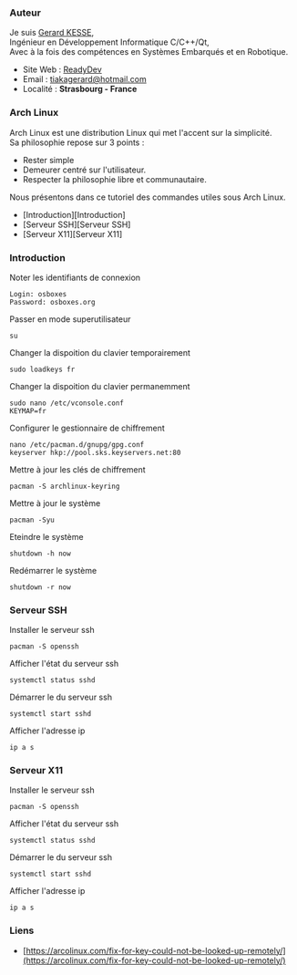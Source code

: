 ### Auteur

Je suis 
[Gerard KESSE](https://readydev.ovh/presentation/ "Accédez à mon site web (ReadyDev)"),  
Ingénieur en Développement Informatique C/C++/Qt,  
Avec à la fois des compétences en Systèmes Embarqués et en Robotique.  

* Site Web : [ReadyDev](https://readydev.ovh "Accédez à mon site web (ReadyDev)")
* Email : [tiakagerard@hotmail.com](mailto:tiakagerard@hotmail.com?subject=Contact&body=Bonjour "Me contactez par email")
* Localité : **Strasbourg - France**

### Arch Linux

Arch Linux est une distribution Linux qui met l'accent sur la simplicité.  
Sa philosophie repose sur 3 points :
* Rester simple
* Demeurer centré sur l'utilisateur. 
* Respecter la philosophie libre et communautaire. 

Nous présentons dans ce tutoriel des commandes utiles sous Arch Linux.

* [Introduction][Introduction]
* [Serveur SSH][Serveur SSH]
* [Serveur X11][Serveur X11]

### Introduction

Noter les identifiants de connexion
```
Login: osboxes
Password: osboxes.org
```

Passer en mode superutilisateur
```
su
```

Changer la dispoition du clavier temporairement
```
sudo loadkeys fr
```

Changer la dispoition du clavier permanemment
```
sudo nano /etc/vconsole.conf
KEYMAP=fr
```

Configurer le gestionnaire de chiffrement
```
nano /etc/pacman.d/gnupg/gpg.conf
keyserver hkp://pool.sks.keyservers.net:80
```

Mettre à jour les clés de chiffrement
```
pacman -S archlinux-keyring
```

Mettre à jour le système
```
pacman -Syu
```

Eteindre le système
```
shutdown -h now
```

Redémarrer le système
```
shutdown -r now
```

### Serveur SSH

Installer le serveur ssh
```
pacman -S openssh
```

Afficher l'état du serveur ssh
```
systemctl status sshd
```

Démarrer le du serveur ssh
```
systemctl start sshd
```

Afficher l'adresse ip
```
ip a s
```

### Serveur X11

Installer le serveur ssh
```
pacman -S openssh
```

Afficher l'état du serveur ssh
```
systemctl status sshd
```

Démarrer le du serveur ssh
```
systemctl start sshd
```

Afficher l'adresse ip
```
ip a s
```

### Liens

* [https://arcolinux.com/fix-for-key-could-not-be-looked-up-remotely/](https://arcolinux.com/fix-for-key-could-not-be-looked-up-remotely/)
